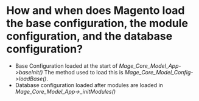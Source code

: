 # How and when does Magento load the base configuration, the module configuration, and the database configuration?

- Base Configuration loaded at the start of *Mage_Core_Model_App->baseInit()* The method used to load this is *Mage_Core_Model_Config->loadBase()*.
- Database configuration loaded after modules are loaded in *Mage_Core_Model_App->\_initModules()*
